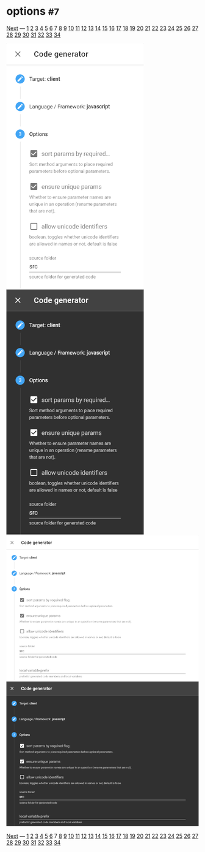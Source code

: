 # options <small>#7</small>

[Next](./08_menu.md) &mdash; [1](./01_loading.md) [2](./02_landing.md) [3](./03_security.md) [4](./04_download.md) [5](./05_generator.md) [6](./06_language.md) 7 [8](./08_menu.md) [9](./09_layout.md) [10](./10_view.md) [11](./11_wide.md) [12](./12_summary+paths.md) [13](./13_summary.md) [14](./14_operations.md) [15](./15_table.md) [16](./16_schemas.md) [17](./17_right.md) [18](./18_request.md) [19](./19_code.md) [20](./20_method.md) [21](./21_status.md) [22](./22_header.md) [23](./23_left.md) [24](./24_categories.md) [25](./25_recent.md) [26](./26_edit.md) [27](./27_fullscreen.md) [28](./28_test.md) [29](./29_methods.md) [30](./30_statuses.md) [31](./31_headers.md) [32](./32_about.md) [33](./33_markdown.md) [34](./34_syntax.md) 

![](./images/light_xs_07_options.png)![](./images/dark_xs_07_options.png)![](./images/light_md_07_options.png)![](./images/dark_md_07_options.png)

[Next](./08_menu.md) &mdash; [1](./01_loading.md) [2](./02_landing.md) [3](./03_security.md) [4](./04_download.md) [5](./05_generator.md) [6](./06_language.md) 7 [8](./08_menu.md) [9](./09_layout.md) [10](./10_view.md) [11](./11_wide.md) [12](./12_summary+paths.md) [13](./13_summary.md) [14](./14_operations.md) [15](./15_table.md) [16](./16_schemas.md) [17](./17_right.md) [18](./18_request.md) [19](./19_code.md) [20](./20_method.md) [21](./21_status.md) [22](./22_header.md) [23](./23_left.md) [24](./24_categories.md) [25](./25_recent.md) [26](./26_edit.md) [27](./27_fullscreen.md) [28](./28_test.md) [29](./29_methods.md) [30](./30_statuses.md) [31](./31_headers.md) [32](./32_about.md) [33](./33_markdown.md) [34](./34_syntax.md) 
